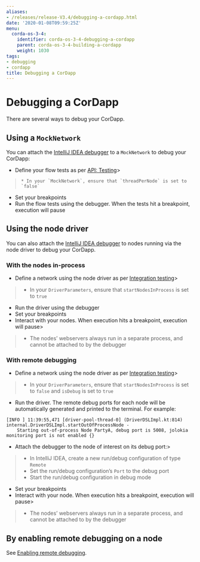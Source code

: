 ```yaml
---
aliases:
- /releases/release-V3.4/debugging-a-cordapp.html
date: '2020-01-08T09:59:25Z'
menu:
  corda-os-3-4:
    identifier: corda-os-3-4-debugging-a-cordapp
    parent: corda-os-3-4-building-a-cordapp
    weight: 1030
tags:
- debugging
- cordapp
title: Debugging a CorDapp
---
```



# Debugging a CorDapp


There are several ways to debug your CorDapp.


## Using a `MockNetwork`

You can attach the [IntelliJ IDEA debugger](https://www.jetbrains.com/help/idea/debugging-code.html) to a
`MockNetwork` to debug your CorDapp:


* Define your flow tests as per [API: Testing](api-testing.md)> 
> 
>     * In your `MockNetwork`, ensure that `threadPerNode` is set to `false`



* Set your breakpoints
* Run the flow tests using the debugger. When the tests hit a breakpoint, execution will pause


## Using the node driver

You can also attach the [IntelliJ IDEA debugger](https://www.jetbrains.com/help/idea/debugging-code.html) to nodes
running via the node driver to debug your CorDapp.


### With the nodes in-process


* Define a network using the node driver as per [Integration testing](tutorial-integration-testing.md)> 
> 
> * In your `DriverParameters`, ensure that `startNodesInProcess` is set to `true`



* Run the driver using the debugger
* Set your breakpoints
* Interact with your nodes. When execution hits a breakpoint, execution will pause> 
> 
> * The nodes’ webservers always run in a separate process, and cannot be attached to by the debugger





### With remote debugging


* Define a network using the node driver as per [Integration testing](tutorial-integration-testing.md)> 
> 
> * In your `DriverParameters`, ensure that `startNodesInProcess` is set to `false` and `isDebug` is set to
> `true`



* Run the driver. The remote debug ports for each node will be automatically generated and printed to the terminal.
For example:

```none
[INFO ] 11:39:55,471 [driver-pool-thread-0] (DriverDSLImpl.kt:814) internal.DriverDSLImpl.startOutOfProcessNode -
    Starting out-of-process Node PartyA, debug port is 5008, jolokia monitoring port is not enabled {}
```


* Attach the debugger to the node of interest on its debug port:> 
> 
> * In IntelliJ IDEA, create a new run/debug configuration of type `Remote`
> * Set the run/debug configuration’s `Port` to the debug port
> * Start the run/debug configuration in debug mode



* Set your breakpoints
* Interact with your node. When execution hits a breakpoint, execution will pause> 
> 
> * The nodes’ webservers always run in a separate process, and cannot be attached to by the debugger





## By enabling remote debugging on a node

See [Enabling remote debugging](running-a-node.md#enabling-remote-debugging).

